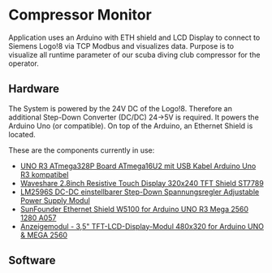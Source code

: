 # Compressor Monitor

Application uses an Arduino with ETH shield and LCD Display to connect to Siemens Logo!8 via TCP Modbus and visualizes data.
Purpose is to visualize all runtime parameter of our scuba diving club compressor for the operator.

## Hardware

The System is powered by the 24V DC of the Logo!8. Therefore an additional Step-Down Converter (DC/DC) 24->5V is required.
It powers the Arduino Uno (or compatible). On top of the Arduino, an Ethernet Shield is located. 

These are the components currently in use:
* [UNO R3 ATmega328P Board ATmega16U2 mit USB Kabel Arduino Uno R3 kompatibel](https://eckstein-shop.de/UNOR3ATmega328PBoardATmega16U2mitUSBKabelArduinoUnoR3kompatibel)
* [Waveshare 2.8inch Resistive Touch Display 320x240 TFT Shield ST7789 ](https://eckstein-shop.de/Waveshare28inch320x240TFTHX8347DSPIArduinoResistiveTouchShieldDisplay)
* [LM2596S DC-DC einstellbarer Step-Down Spannungsregler Adjustable Power Supply Modul](https://eckstein-shop.de/LM2596SDC-DCeinstellbarerStep-DownSpannungsreglerAdjustablePowerSupplyModul)
* [SunFounder Ethernet Shield W5100 for Arduino UNO R3 Mega 2560 1280 A057 ](https://smile.amazon.de/gp/product/B00HG82V1A/ref=ppx_yo_dt_b_asin_title_o04_s00?ie=UTF8&psc=1)
* [Anzeigemodul - 3,5" TFT-LCD-Display-Modul 480x320 for Arduino UNO & MEGA 2560](https://smile.amazon.de/gp/product/B07Y5Z6VZB/ref=ppx_yo_dt_b_asin_title_o03_s00?ie=UTF8&psc=1)

## Software